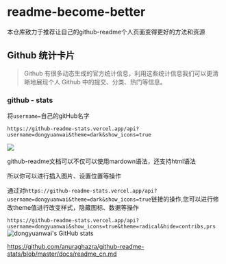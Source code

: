 # readme-become-better
本仓库致力于推荐让自己的github-readme个人页面变得更好的方法和资源

## Github 统计卡片
>Github 有很多动态生成的官方统计信息，利用这些统计信息我们可以更清晰地展现个人 Github 中的提交、分类、热门等信息。

### github - stats
将`username=`自己的gitHub名字

`https://github-readme-stats.vercel.app/api?username=dongyuanwai&theme=dark&show_icons=true`

<img align="center" src="https://github-readme-stats-ouuan.vercel.app/api?username=dongyuanwai&show_icons=true" />

github-readme文档可以不仅可以使用mardown语法，还支持html语法

所以你可以进行插入图片、设置位置等操作

通过对`https://github-readme-stats.vercel.app/api?username=dongyuanwai&theme=dark&show_icons=true`链接的操作,您可以进行修改theme值进行改变样式，隐藏图标、数据等操作

`https://github-readme-stats.vercel.app/api?username=dongyuanwai&show_icons=true&theme=radical&hide=contribs,prs`
![dongyuanwai's GitHub stats](https://github-readme-stats.vercel.app/api?username=dongyuanwai&show_icons=true&theme=radical&hide=contribs,prs)


https://github.com/anuraghazra/github-readme-stats/blob/master/docs/readme_cn.md